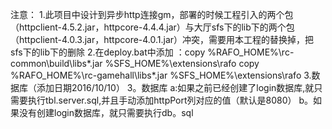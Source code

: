 注意：
1.此项目中设计到异步http连接gm，部署的时候工程引入的两个包（httpclient-4.5.2.jar，httpcore-4.4.4.jar）与大厅sfs下的lib下的两个包（httpclient-4.0.3.jar，httpcore-4.0.1.jar）冲突，需要用本工程的替换掉，把sfs下的lib下的删除
2.在deploy.bat中添加 ：copy %RAFO_HOME%\rc-common\build\libs\*.jar %SFS_HOME%\extensions\rafo
                   copy %RAFO_HOME%\rc-gamehall\libs\*.jar %SFS_HOME%\extensions\rafo
                   3.数据库（添加日期2016/10/10）
 3。数据库
 a:如果之前已经创建了login数据库,就只需要执行tbl.server.sql,并且手动添加httpPort列对应的值（默认是8080）
 b。如果没有创建login数据库，就只需要执行db。sql
